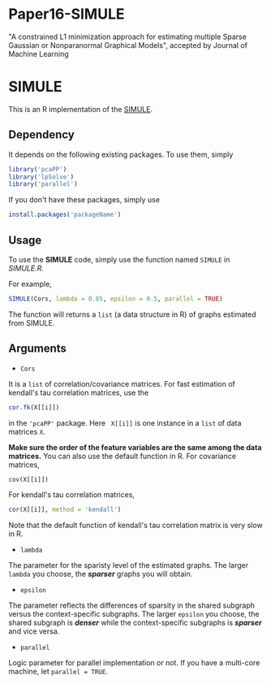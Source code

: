# Paper16-SIMULE

"A constrained L1 minimization approach for estimating multiple Sparse Gaussian or Nonparanormal Graphical Models", 
accepted by Journal of Machine Learning 

# SIMULE
This is an R implementation of the [SIMULE](https://arxiv.org/abs/1605.03468).
## Dependency
It depends on the following existing packages. To use them, simply
```r
library('pcaPP')
library('lpSolve')
library('parallel')
```
If you don't have these packages, simply use
```r
install.packages('packageName')
```
## Usage
To use the **SIMULE** code, simply use the function named ```SIMULE``` in *SIMULE.R*.

For example,
```r
SIMULE(Cors, lambda = 0.05, epsilon = 0.5, parallel = TRUE)
```
The function will returns a ```list``` (a data structure in R) of graphs estimated from SIMULE.

## Arguments
- ``` Cors ```

It is a ```list``` of correlation/covariance matrices. For fast estimation of kendall's tau correlation matrices, use the
```r
cor.fk(X[[i]])  
```
in the ``` 'pcaPP' ``` package. Here ``` X[[i]]``` is one instance in a ```list``` of data matrices ```X```.

**Make sure the order of the feature variables are the same among the data matrices.**
You can also use the default function in R.
For covariance matrices,
```r
cov(X[[i]])
```
For kendall's tau correlation matrices,
```r
cor(X[[i]], method = 'kendall')
```
Note that the default function of kendall's tau correlation matrix is very slow in R.

- ``` lambda ```

The parameter for the sparisty level of the estimated graphs. The larger ```lambda``` you choose, the ***sparser*** graphs you will obtain.

- ``` epsilon ```

The parameter reflects the differences of sparsity in the shared subgraph versus the context-specific subgraphs. The larger ```epsilon``` you choose, the shared subgraph is ***denser*** while the context-specific subgraphs is ***sparser*** and vice versa.

- ``` parallel ```

Logic parameter for parallel implementation or not. If you have a multi-core machine, let ```parallel = TRUE```.


